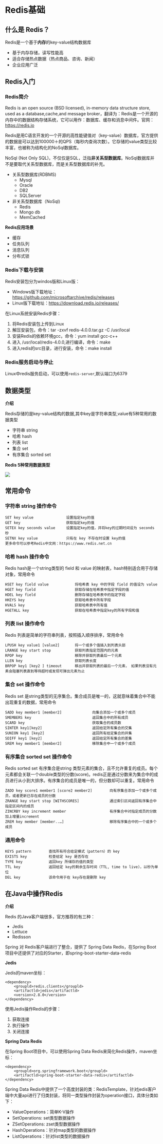 # Redis基础

## 什么是 Redis？

Redis是一个基于**内存**的key-value结构数据库

- 基于内存存储，读写性能高
- 适合存储热点数据（热点商品、咨询、新闻）
- 企业应用广泛

## Redis入门

### Redis简介

Redis is an open source (BSD licensed), in-memory data structure store, used as a database,cache,and
message broker，翻译为：Redis是一个开源的内存中的数据结构存储系统，它可以用作：数据库、缓存和消息中间件。官网：https://redis.io

Redis是用C语言开发的一个开源的高性能键值对（key-value）数据库，官方提供的数据是可以达到100000＋的QPS（每秒内查询次数）。它存储的value类型比较丰富，也被称为结构化的NoSql数据库。

NoSql (Not Only SQL)，不仅仅是SQL，泛指**非关系型数据库**。NoSql数据库并不是要取代关系型数据库，而是关系型数据库的补充。

- 关系型数据库(RDBMS)
  - Mysql
  - Oracle
  - DB2
  - SQLServer
- 非关系型数据库（NoSql)
  - Redis
  - Mongo db
  - MemCached

**Redis应用场景**

- 缓存
- 任务队列
- 消息队列
- 分布式锁

### Redis下载与安装

Redis安装包分为windos版和Linux版：

- Windows版下载地址：https://github.com/microsoftarchive/redis/releases
- Linux版下载地址：https://download.redis.io/releases/

在Linux系统安装Redis步骤：

1. 将Redis安装包上传到Linux
2. 解压安装包，命令：tar -zxvf redis-4.0.0.tar.gz -C /usr/local
3. 安装Redis的依赖环境gcc，命令：yum install gcc-c++
4. 进入 /usr/local/redis-4.0.0,进行编译，命令：make
5. 进入redis的src目录，进行安装，命令：make install

### Redis服务启动与停止

Linux中redis服务启动，可以使用`redis-server`,默认端口为6379

## 数据类型

**介绍**

Redis存储的是key-value结构的数据,其中key是字符串类型,value有5种常用的数据类型

- 字符串 string
- 哈希 hash
- 列表 list
- 集合 set
- 有序集合 sorted set

**Redis 5种常用数据类型**

![](images/Snipaste_2024-11-03_22-35-04.png)

## 常用命令

### 字符串 string 操作命令

```
SET key value				设置指定key的值
GET key						获取指定key的值
SETEX key seconds value		设置指定key的值，并将key的过期时间设为 seconds 秒
SETNX key value				只有在 key 不存在时设置 key的值
更多命令可以参考Redis中文网：https://www.redis.net.cn
```

### 哈希 hash 操作命令

Redis hash是一个string类型的 field 和 value 的映射表，hash特别适合用于存储对象，常用命令

```
HSET key field value			将哈希表 key 中的字段 field 的值设为 value
HGET key field					获取存储在哈希表中指定字段的值
HDEL key field					删除存储在哈希表中的指定字段
HKEYS key						获取哈希表中所有字段
HVALS key						获取哈希表中所有值
HGETALL key						获取在哈希表中指定key的所有字段和值
```

### 列表 list 操作命令

Redis 列表是简单的字符串列表，按照插入顺序排序，常用命令

```
LPUSH key value1 [value2]		将一个或多个值插入到列表头部
LRANGE key start stop			获取列表指定范围内的元素
RPOP key						移除并获取列表最后一个元素
LLEN key						获取列表长度
BRPOP key1 [key2 ] timeout		移出并获取列表的最后一个元素， 如果列表没有元素会阻塞列表直到等待超时或发现可弹出元素为止
```

### 集合 set 操作命令

Redis set 是string类型的无序集合。集合成员是唯一的，这就意味着集合中不能出现重复的数据，常用命令

```
SADD key member1 [member2]				向集合添加一个或多个成员
SMEMBERS key							返回集合中的所有成员
SCARD key								获取集合的成员数
SINTER key1[key2]						返回给定所有集合的交集
SUNION key1 [key2]						返回所有给定集合的并集
SDIFF key1 [key2]						返回给定所有集合的差集
SREM key member1 [member2]				移除集合中一个或多个成员
```

### 有序集合 sorted set 操作命令

Redis sorted set 有序集合是string 类型元素的集合，且不允许重复的成员。每个元素都会关联一个double类型的分数(score)。redis正是通过分数来为集合中的成员进行从小到大排序。有序集合的成员是唯一的，但分数却可以重复。常用命令

```
ZADD key score1 member1 [score2 member2]		向有序集合添加一个或多个成员，或者更新已存在成员的分数
ZRANGE key start stop [WITHSCORES]				通过索引区间返回有序集合中指定区间内的成员
ZINCRBY key increment member					有序集合中对指定成员的分数加上增量increment  
ZREM key member [member..…]						移除有序集合中的一个或多个成员
```

### 通用命令

```
KEYS pattern		查找所有符合给定模式（pattern）的 key
EXISTS key			检查给定 key 是否存在
TYPE key			返回key 所储存的值的类型
TTL key				返回给定 key的剩余生存时间（TTL, time to live)，以秒为单位
DEL key				该命令用于在 key存在是删除 key
```

## 在Java中操作Redis

**介绍**

Redis 的Java客户端很多，官方推荐的有三种：

- Jedis
- Lettuce
- Redisson

Spring 对 Redis客户端进行了整合，提供了 Spring Data Redis，在Spring Boot项目中还提供了对应的Starter，即spring-boot-starter-data-redis

**Jedis**

Jedis的maven坐标：
```
<dependency>
    <groupld>redis.clients</groupld>
    <artifactld>jedis</artifactld>
    <version>2.8.0</version>
</dependency>
```

使用Jedis操作Redis的步骤：

1. 获取连接
2. 执行操作
3. 关闭连接

**Spring Data Redis**

在Spring Boot项目中，可以使用Spring Data Redis来简化Redis操作，maven坐标：

```
<dependency>
	<groupld>org.springframework.boot</groupld>
	<artifactld>spring-boot-starter-data-redis</artifactld>
</dependency>
```

Spring Data Redis中提供了一个高度封装的类：RedisTemplate，针对jedis客户端中大量api进行了归类封装，将同一类型操作封装为operation接口，具体分类如下：

- ValueOperations：简单K-V操作
- SetOperations: set类型数据操作
- ZSetOperations: zset类型数据操作
- HashOperations：针对map类型的数据操作
- ListOperations：针对list类型的数据操作
